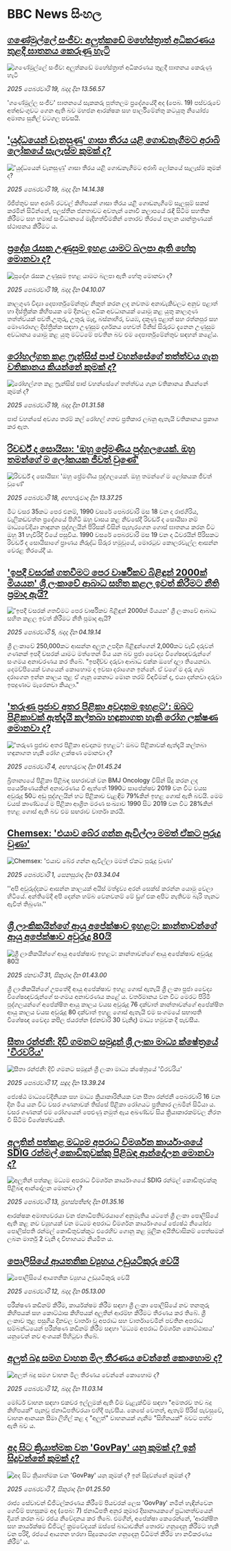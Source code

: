 # BBC News සිංහල## [ගණේමුල්ලේ සංජීව: අලුත්කඩේ මහේස්ත්‍රාත් අධිකරණය තුළදී ඝාතනය කෙරුණු හැටි](https://www.bbc.com/sinhala/articles/c4g0d94zj99o?at_campaign=githubrss)![ගණේමුල්ලේ සංජීව: අලුත්කඩේ මහේස්ත්‍රාත් අධිකරණය තුළදී ඝාතනය කෙරුණු හැටි](https://ichef.bbci.co.uk/ace/standard/240/cpsprodpb/d4cc/live/563a4860-ee96-11ef-a319-fb4e7360c4ec.jpg)_2025 පෙබරවාරි 19, බදාදා දින 13.56.57_'ගණේමුල්ල සංජීව' ඝාතනයේ සැකකරු පුත්තලම ප්‍රදේශයේදී අද (පෙබ. 19) පස්වරුවේ අත්අඩංගුවට ගෙන ඇති බව මහජන ආරක්ෂක සහ පාර්ලිමේන්තු කටයුතු නියෝජ්‍ය අමාත්‍ය සුනිල් වටගල පවසයි.## ['යුද්ධයෙන් වැනසුණු' ගාසා තීරය යළි ගොඩනැගීමට අරාබි ලෝකයේ සැලැස්ම කුමක් ද?](https://www.bbc.com/sinhala/articles/c5y0853z67no?at_campaign=githubrss)!['යුද්ධයෙන් වැනසුණු' ගාසා තීරය යළි ගොඩනැගීමට අරාබි ලෝකයේ සැලැස්ම කුමක් ද?](https://ichef.bbci.co.uk/ace/standard/240/cpsprodpb/785e/live/c0c7a350-ed45-11ef-ae3e-e51fb268b1dc.jpg)_2025 පෙබරවාරි 19, බදාදා දින 14.14.38_ඊජිප්තුව සහ අරාබි රටවල් කිහිපයක් ගාසා තීරය යළි ගොඩනැගීමේ සැලසුම් සකස් කරමින් සිටින්නේ, පලස්තීන ජනතාවට අවතැන් නොවී කලාපයේ රැඳී සිටීම සහතික කිරීමට සහ හමාස් සංවිධානයේ මැදිහත්වීමකින් තොරව තීරයේ පාලන යාන්ත්‍රණයක් ස්ථාපනය කිරීමට ය.## [ප්‍රදේශ රැසක උණුසුම ඉහළ යාමට බලපා ඇති හේතු මොනවා ද?](https://www.bbc.com/sinhala/articles/ckg1w21nz59o?at_campaign=githubrss)![ප්‍රදේශ රැසක උණුසුම ඉහළ යාමට බලපා ඇති හේතු මොනවා ද?](https://ichef.bbci.co.uk/ace/standard/240/cpsprodpb/4a45/live/643af260-ee6f-11ef-bd1b-d536627785f2.jpg)_2025 පෙබරවාරි 19, බදාදා දින 04.10.07_කාලගුණ විද්‍යා දෙපාර්තුමේන්තුව නිකුත් කරන ලද නවතම අනාවැකිවලට අනුව පළාත් හා දිස්ත්‍රික්ක කිහිපයක මේ දිනවල අධික අවධානයක් යොමු කළ යුතු කාලගුණ තත්ත්වයක් පවතී.උතුරු, උතුරු මැද, බස්නාහිර, වයඹ, දකුණු පළාත් සහ රත්නපුර සහ මොණරාගල දිස්ත්‍රික්ක සඳහා උණුසුම දර්ශකය හෙවත් මිනිස් සිරුරට දැනෙන උණුසුම අවධානය යොමු කළ යුතු මට්ටමේ පවතින බව එම දෙපාර්තුමේන්තුව සඳහන් කළේය.## [රෝහල්ගත කළ ෆ්‍රැන්සිස් පාප් වහන්සේගේ තත්ත්වය ගැන වතිකානය කියන්නේ කුමක් ද?](https://www.bbc.com/sinhala/articles/c4gxg1k9d48o?at_campaign=githubrss)![රෝහල්ගත කළ ෆ්‍රැන්සිස් පාප් වහන්සේගේ තත්ත්වය ගැන වතිකානය කියන්නේ කුමක් ද?](https://ichef.bbci.co.uk/ace/standard/240/cpsprodpb/885a/live/04d87da0-ed53-11ef-a819-277e390a7a08.jpg)_2025 පෙබරවාරි 19, බදාදා දින 01.31.58_පාප් වහන්සේ අවශ්‍ය තරම් කල් රෝහල් ගතව ප්‍රතිකාර ලබනු ඇතැයි වතිකානය ප්‍රකාශ කර ඇත.## [රිචර්ඩ් ද සොයිසා: 'ඔහු ප්‍රේමණීය පුද්ගලයෙක්. ඔහු තමන්ගේ ම ලෝකයක ජීවත් වුණේ'](https://www.bbc.com/sinhala/articles/cgkjkke4638o?at_campaign=githubrss)![රිචර්ඩ් ද සොයිසා: 'ඔහු ප්‍රේමණීය පුද්ගලයෙක්. ඔහු තමන්ගේ ම ලෝකයක ජීවත් වුණේ'](https://ichef.bbci.co.uk/ace/standard/240/cpsprodpb/3b99/live/70ce0340-edf3-11ef-a819-277e390a7a08.jpg)_2025 පෙබරවාරි 18, අඟහරුවාදා දින 13.37.25_මීට වසර 35කට පෙර එනම්, 1990 වසරේ පෙබරවාරි මස 18 වන දා රාජගිරිය, වැලිකඩවත්ත ප්‍රදේශයේ පිහිටි ඔහු වාසය කළ නිවසේදී රිචර්ඩ් ද සොයිසා නම් මාධ්‍යවේදියා නාඳුනන පුද්ගලයින් පිරිසක් විසින් පැහැරගෙන ගොස් ඝාතනය කරන විට ඔහු 31 හැවිරිදි වියේ පසුවිය. 1990 වසරේ පෙබරවාරි මස 19 වන දා ධීවරයින් පිරිසකට රිචර්ඩ් ද සොයිසාගේ ප්‍රාණය නිරුද්ධ සිරුර හමුවූයේ, මොරටුව කොලරවැල්ල ආසන්න වෙරළ තිරයේදී ය.## ['ඉපදී වසරක් ගතවීමට පෙර වාර්ෂිකව බිළිඳුන් 2000ක් මියයන' ශ්‍රී ලංකාවේ ආබාධ සහිත කළල ඉවත් කිරීමට නීති ප්‍රමාද ඇයි?](https://www.bbc.com/sinhala/articles/c4gwq13k1veo?at_campaign=githubrss)!['ඉපදී වසරක් ගතවීමට පෙර වාර්ෂිකව බිළිඳුන් 2000ක් මියයන' ශ්‍රී ලංකාවේ ආබාධ සහිත කළල ඉවත් කිරීමට නීති ප්‍රමාද ඇයි?](https://ichef.bbci.co.uk/ace/standard/240/cpsprodpb/614a/live/e0ccc150-e3ac-11ef-bd1b-d536627785f2.jpg)_2025 පෙබරවාරි 5, බදාදා දින 04.19.14_ශ්‍රී ලංකාවේ 250,000කට ආසන්න අලුත උපදින බිළිඳුන්ගෙන් 2,000කට වැඩි දරුවන් ගණනක් ඉපදී වසරක් යාමට මත්තෙන් මිය යන බව ප්‍රජා වෛද්‍ය විශේෂඥවරුන්ගේ සංගමය අනාවරණය කර තිබේ.
"ඉපදිච්ච දරුවා ආබාධ එක්ක ඔහේ දාලා තියෙනවා. දෙමව්පියෙක් වශයෙන් කොහොම ද ඉවසා දරාගෙන ඉන්නේ. ඒ වගේ ම දරු ගැබ දරාගෙන ඉන්න කාලය තුළ ඒ ගෑනු කෙනාට මොන තරම් විඳවීමක් ද, එයා දන්නවා දරුවා ඉපදුණාට මැරෙනවා කියලා."## ['තරුණ ප්‍රජාව අතර පිළිකා අවදානම ඉහළට': ඔබට පිළිකාවක් ඇත්දැයි කල්තබා හඳුනාගත හැකි රෝග ලක්ෂණ මොනවා ද?](https://www.bbc.com/sinhala/articles/c8d95q7z793o?at_campaign=githubrss)!['තරුණ ප්‍රජාව අතර පිළිකා අවදානම ඉහළට': ඔබට පිළිකාවක් ඇත්දැයි කල්තබා හඳුනාගත හැකි රෝග ලක්ෂණ මොනවා ද?](https://ichef.bbci.co.uk/ace/standard/240/cpsprodpb/34c1/live/92b2b910-e21d-11ef-a6f3-25c1992afaf0.jpg)_2025 පෙබරවාරි 4, අඟහරුවාදා දින 01.45.24_බ්‍රිතාන්‍යයේ පිළිකා පිළිබඳ සඟරාවක් වන BMJ Oncology විසින් සිදු කරන ලද පර්යේෂණයකින් අනාවරණය වී ඇත්තේ 1990ට සාපේක්ෂව 2019 වන විට වයස අවුරුදු 50ට අඩු පුද්ගලයින් හට පිළිකාව වැළඳීම 79%කින් ඉහළ ගොස් ඇති බවයි. මෙම වයස් කාණ්ඩයේ ම පිළිකා ආශ්‍රිත මරණ සංඛ්‍යාව 1990 සිට 2019 වන විට 28%කින් ඉහළ ගොස් ඇති බව එම සඟරාව වාර්තා කරයි.## [Chemsex: 'එයාව බේර ගන්න ඇවිල්ලා මමත් ඒකට පුරුදු වුණා'](https://www.bbc.com/sinhala/articles/cjw4y7pnp3qo?at_campaign=githubrss)![Chemsex: 'එයාව බේර ගන්න ඇවිල්ලා මමත් ඒකට පුරුදු වුණා'](https://ichef.bbci.co.uk/ace/standard/240/cpsprodpb/e12f/live/1ad81730-dfc7-11ef-a819-277e390a7a08.jpg)_2025 පෙබරවාරි 1, සෙනසුරාදා දින 03.34.04_''අපි අවුරුද්දකට ආසන්න කාලයක් අයිස් මත්ද්‍රව්‍ය අරන් සෙක්ස් කරන්න යොමු වෙලා හිටියේ. අන්තිමේදී අපි දෙන්න හම්බ වෙනවනම් මේ ඩ්‍රග් එක අපිට නැතිවම බැරි තැනට ඇවිත් තිබුණා.''## [ශ්‍රී ලාංකිකයින්ගේ ආයු අපේක්ෂාව ඉහළට: කාන්තාවන්ගේ ආයු අපේක්ෂාව අවුරුදු 80යි](https://www.bbc.com/sinhala/articles/cx2jp8w9y90o?at_campaign=githubrss)![ශ්‍රී ලාංකිකයින්ගේ ආයු අපේක්ෂාව ඉහළට: කාන්තාවන්ගේ ආයු අපේක්ෂාව අවුරුදු 80යි](https://ichef.bbci.co.uk/ace/standard/240/cpsprodpb/6400/live/c1f51600-df7f-11ef-a319-fb4e7360c4ec.jpg)_2025 ජනවාරි 31, සිකුරාදා දින 01.43.00_ශ්‍රී ලාංකිකයින්ගේ උපතේදී ආයු අපේක්ෂාව ඉහළ ගොස් ඇතැයි ශ්‍රී ලංකා ප්‍රජා වෛද්‍ය විශේෂඥවරුන්ගේ සංගමය අනාවරණය කළේ ය.
වර්තමානය වන විට මෙරට පිරිමි පුද්ගලයන්ගේ අපේක්ෂිත ආයු කාලය වයස අවුරුදු  76 දක්වාත් කාන්තාවන්ගේ අපේක්ෂිත ආයු කාලය වයස අවුරුදු 80 දක්වාත් ඉහළ ගොස් ඇතැයි එම සංගමයේ සභාපති විශේෂඥ වෛද්‍ය කපිල ජයරත්න  (ජනවාරි 30 වැනිදා)  මාධ්‍ය හමුවක දී පැවසීය.## [සීතා රන්ජනී: දිවි ගමනට සමුදුන් ශ්‍රී ලංකා මාධ්‍ය ක්ෂේත්‍රයේ 'වීරවරිය' ](https://www.bbc.com/sinhala/articles/cwyeyv1epdeo?at_campaign=githubrss)![සීතා රන්ජනී: දිවි ගමනට සමුදුන් ශ්‍රී ලංකා මාධ්‍ය ක්ෂේත්‍රයේ 'වීරවරිය' ](https://ichef.bbci.co.uk/ace/standard/240/cpsprodpb/f561/live/8ba3bde0-ed08-11ef-ad42-e5373314f1ac.jpg)_2025 පෙබරවාරි 17, සඳුදා දින 13.39.24_ජ්‍යෙෂ්ඨ මාධ්‍යවේදිනියක සහ මාධ්‍ය ක්‍රියාකාරිනියක වන සීතා රන්ජනී පෙබරවාරි 16 වන දින මිය යන විට වසර ගණනාවක් තිස්සේ පිළිකා රෝගයට ප්‍රතිකාර ලබමින් සිටියා ය. වසර ගණනක් එම රෝගයෙන් පෙළුණු නමුත් ඇය අඛණ්ඩව සිය ක්‍රියාකාරකම්වල නිරත වී සිටීම විශේෂත්වයකි.## [අලුතින් පත්කළ මධ්‍යම අපරාධ විමර්ශන කාර්යාංශයේ SDIG රන්මල් කොඩිතුවක්කු පිළිබඳ ආන්දෝලන මොනවා ද?](https://www.bbc.com/sinhala/articles/cvg4yndepn8o?at_campaign=githubrss)![අලුතින් පත්කළ මධ්‍යම අපරාධ විමර්ශන කාර්යාංශයේ SDIG රන්මල් කොඩිතුවක්කු පිළිබඳ ආන්දෝලන මොනවා ද?](https://ichef.bbci.co.uk/ace/standard/240/cpsprodpb/439d/live/df1b5a00-e94d-11ef-9923-ad5092970092.jpg)_2025 පෙබරවාරි 13, බ්‍රහස්පතින්දා දින 01.35.16_ආරක්ෂක අමාත්‍යවරයා වන ජනාධිපතිවරයාගේ අනුමැතිය යටතේ ශ්‍රී ලංකා පොලිසියේ ඇති කළ නව ව්‍යුහයක් වන මධ්‍යම අපරාධ විමර්ශන කාර්යාංශයේ ජ්‍යෙෂ්ඨ නියෝජ්‍ය පොලිස්පති රන්මල් කොඩිතුවක්කුට එරෙහිව ගොනු කළ මූලික අයිතිවාසිකම් පෙත්සමක් ලබන මාර්තු 2 වැනි දා විභාගයට නියමිත ය.## [පොලිසියේ ආයතනික ව්‍යුහය උඩුයටිකුරු වෙයි](https://www.bbc.com/sinhala/articles/cn7gn7ergdpo?at_campaign=githubrss)![පොලිසියේ ආයතනික ව්‍යුහය උඩුයටිකුරු වෙයි](https://ichef.bbci.co.uk/ace/standard/240/cpsprodpb/8ce4/live/586dab00-e873-11ef-ac6b-8d9a2f70d287.jpg)_2025 පෙබරවාරි 12, බදාදා දින 05.13.00_පරීක්ෂණ කඩිනම් කිරීම, කාර්යක්ෂම කිරීම සඳහා ශ්‍රී ලංකා පොලිසියේ නව තනතුරු කිහිපයක් සහ කොට්ඨාස කිහිපයක් අලුතින් ආරම්භ කිරීමට තීරණය කර තිබේ. ශ්‍රී ලංකාව තුළ පසුගිය දිනවල වාර්තා වූ අපරාධ සහ වාර්තාවෙමින් පවතින අපරාධ සම්බන්ධයෙන් පරීක්ෂණ කඩිනම් කිරීම සඳහා 'මධ්‍යම අපරාධ විමර්ශන කොට්ඨාසය' යනුවෙන් නව අංශයක් පිහිටුවා තිබේ.## [අලුත් බදු සමග වාහන මිල තීරණය වෙන්නේ කොහොම ද?](https://www.bbc.com/sinhala/articles/cly98xgxx2do?at_campaign=githubrss)![අලුත් බදු සමග වාහන මිල තීරණය වෙන්නේ කොහොම ද?](https://ichef.bbci.co.uk/ace/standard/240/cpsprodpb/f033/live/0bf1c120-e78e-11ef-87aa-f115baaf16d4.jpg)_2025 පෙබරවාරි 12, බදාදා දින 11.03.14_මෝටර් වාහන සඳහා එකවර ඉල්ලුමක් ඇති වීම වැළැක්වීම සඳහා "අමතරව තව බදු කිහිපයක්" පැනවූ ජනාධිපතිවරයා එහිදී පැවසීය. කෙසේ වෙතත්, ඇතැම් පිරිස් පැවසුවේ, වාහන ආනයන සීමා ලිහිල් කළ ද "අලුත්" වාහනයක් ගැනීම "සිහිනයක්" බවට පත්ව ඇති බව ය.## [අද සිට ක්‍රියාත්මක වන 'GovPay' යනු කුමක් ද? ඉන් සිදුවන්නේ කුමක් ද?](https://www.bbc.com/sinhala/articles/cj48zr87yryo?at_campaign=githubrss)![අද සිට ක්‍රියාත්මක වන 'GovPay' යනු කුමක් ද? ඉන් සිදුවන්නේ කුමක් ද?](https://ichef.bbci.co.uk/ace/standard/240/cpsprodpb/d0b5/live/0ef26610-e2f0-11ef-bd1b-d536627785f2.jpg)_2025 පෙබරවාරි 7, සිකුරාදා දින 01.25.50_රාජ්‍ය සේවාවන් ඩිජිටල්කරණය කිරීමේ පියවරක් ලෙස 'GovPay' නමින් හැඳින්වෙන ගෙවීම් පහසුකම අද (පෙබ: 7) ජනාධිපති අනුර කුමාර දිසානායකගේ  ප්‍රධානත්වයෙන් දියත් කරන බව රජය නිවේදනය කර තිබේ.
එමගින්, අපේක්ෂා කෙරෙන්නේ, 'ආරක්ෂිත සහ කාර්යක්ෂම ඩිජිටල් ක්‍රමවේදයක් ඔස්සේ බාධාවකින් තොරව ගනුදෙනු කිරීමට හැකි වන පරිදි, රජයේ ආයතන හරහා සිදුකෙරෙන ගනුදෙනු විධිමත් කිරීම හා නවීකරණය කිරීම' ය.
